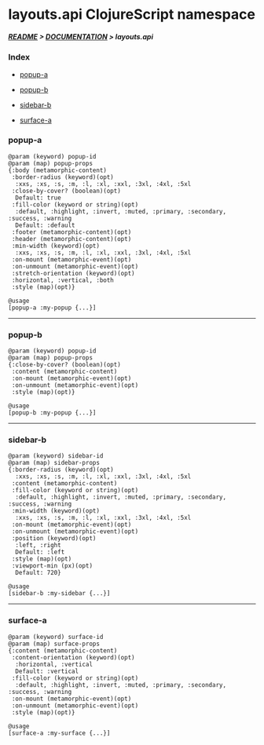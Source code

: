 
# layouts.api ClojureScript namespace

##### [README](../../../README.md) > [DOCUMENTATION](../../COVER.md) > layouts.api

### Index

- [popup-a](#popup-a)

- [popup-b](#popup-b)

- [sidebar-b](#sidebar-b)

- [surface-a](#surface-a)

### popup-a

```
@param (keyword) popup-id
@param (map) popup-props
{:body (metamorphic-content)
 :border-radius (keyword)(opt)
  :xxs, :xs, :s, :m, :l, :xl, :xxl, :3xl, :4xl, :5xl
 :close-by-cover? (boolean)(opt)
  Default: true
 :fill-color (keyword or string)(opt)
  :default, :highlight, :invert, :muted, :primary, :secondary, :success, :warning
  Default: :default
 :footer (metamorphic-content)(opt)
 :header (metamorphic-content)(opt)
 :min-width (keyword)(opt)
  :xxs, :xs, :s, :m, :l, :xl, :xxl, :3xl, :4xl, :5xl
 :on-mount (metamorphic-event)(opt)
 :on-unmount (metamorphic-event)(opt)
 :stretch-orientation (keyword)(opt)
 :horizontal, :vertical, :both
 :style (map)(opt)}
```

```
@usage
[popup-a :my-popup {...}]
```

---

### popup-b

```
@param (keyword) popup-id
@param (map) popup-props
{:close-by-cover? (boolean)(opt)
 :content (metamorphic-content)
 :on-mount (metamorphic-event)(opt)
 :on-unmount (metamorphic-event)(opt)
 :style (map)(opt)}
```

```
@usage
[popup-b :my-popup {...}]
```

---

### sidebar-b

```
@param (keyword) sidebar-id
@param (map) sidebar-props
{:border-radius (keyword)(opt)
  :xxs, :xs, :s, :m, :l, :xl, :xxl, :3xl, :4xl, :5xl
 :content (metamorphic-content)
 :fill-color (keyword or string)(opt)
  :default, :highlight, :invert, :muted, :primary, :secondary, :success, :warning
 :min-width (keyword)(opt)
  :xxs, :xs, :s, :m, :l, :xl, :xxl, :3xl, :4xl, :5xl
 :on-mount (metamorphic-event)(opt)
 :on-unmount (metamorphic-event)(opt)
 :position (keyword)(opt)
  :left, :right
  Default: :left
 :style (map)(opt)
 :viewport-min (px)(opt)
  Default: 720}
```

```
@usage
[sidebar-b :my-sidebar {...}]
```

---

### surface-a

```
@param (keyword) surface-id
@param (map) surface-props
{:content (metamorphic-content)
 :content-orientation (keyword)(opt)
  :horizontal, :vertical
  Default: :vertical
 :fill-color (keyword or string)(opt)
  :default, :highlight, :invert, :muted, :primary, :secondary, :success, :warning
 :on-mount (metamorphic-event)(opt)
 :on-unmount (metamorphic-event)(opt)
 :style (map)(opt)}
```

```
@usage
[surface-a :my-surface {...}]
```